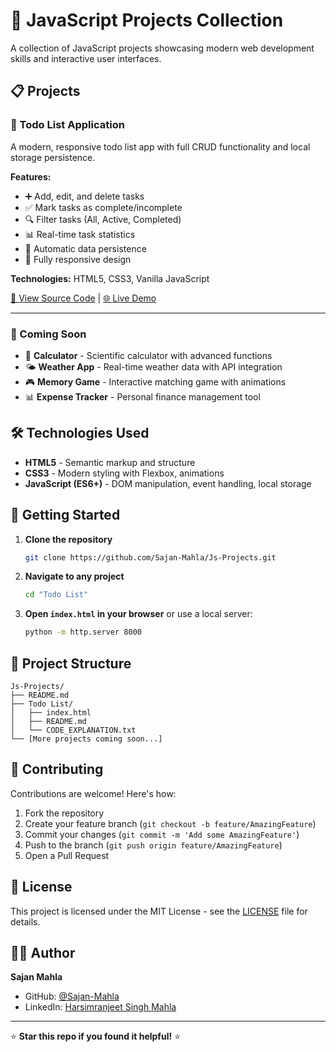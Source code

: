 # 🚀 JavaScript Projects Collection

A collection of JavaScript projects showcasing modern web development skills and interactive user interfaces.

## 📋 Projects

### 📝 Todo List Application

A modern, responsive todo list app with full CRUD functionality and local storage persistence.

**Features:**
- ➕ Add, edit, and delete tasks
- ✅ Mark tasks as complete/incomplete
- 🔍 Filter tasks (All, Active, Completed)
- 📊 Real-time task statistics
- 💾 Automatic data persistence
- 📱 Fully responsive design

**Technologies:** HTML5, CSS3, Vanilla JavaScript

[📂 View Source Code](./Todo%20List/) | [🌐 Live Demo](https://sajan-mahla.github.io/Js-Projects/Todo%20List/)

---

### 🔮 Coming Soon
- 🧮 **Calculator** - Scientific calculator with advanced functions
- 🌤️ **Weather App** - Real-time weather data with API integration
- 🎮 **Memory Game** - Interactive matching game with animations
- 📊 **Expense Tracker** - Personal finance management tool

## 🛠️ Technologies Used

- **HTML5** - Semantic markup and structure
- **CSS3** - Modern styling with Flexbox, animations
- **JavaScript (ES6+)** - DOM manipulation, event handling, local storage

## 🚀 Getting Started

1. **Clone the repository**
   ```bash
   git clone https://github.com/Sajan-Mahla/Js-Projects.git
   ```

2. **Navigate to any project**
   ```bash
   cd "Todo List"
   ```

3. **Open `index.html` in your browser** or use a local server:
   ```bash
   python -m http.server 8000
   ```

## 📁 Project Structure

```
Js-Projects/
├── README.md
├── Todo List/
│   ├── index.html
│   ├── README.md
│   └── CODE_EXPLANATION.txt
└── [More projects coming soon...]
```

## 🤝 Contributing

Contributions are welcome! Here's how:

1. Fork the repository
2. Create your feature branch (`git checkout -b feature/AmazingFeature`)
3. Commit your changes (`git commit -m 'Add some AmazingFeature'`)
4. Push to the branch (`git push origin feature/AmazingFeature`)
5. Open a Pull Request

## 📝 License

This project is licensed under the MIT License - see the [LICENSE](LICENSE) file for details.

## 👨‍💻 Author

**Sajan Mahla**
- GitHub: [@Sajan-Mahla](https://github.com/Sajan-Mahla)
- LinkedIn: [Harsimranjeet Singh Mahla](https://linkedin.com/in/your-profile)

---

⭐ **Star this repo if you found it helpful!** ⭐
